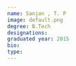 ```yaml
---
name: Sanjan , T. P
image: default.png
degree: B.Tech
designations:
graduated year: 2015
bio:
type: 
---
```

